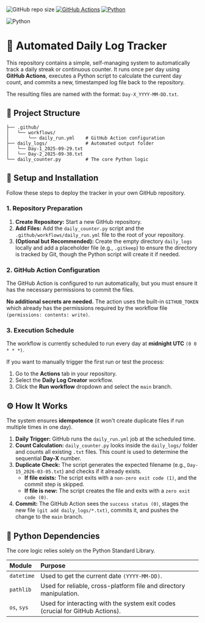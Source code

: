 ![GitHub repo size](https://img.shields.io/github/repo-size/4uffin/daily-count)
[![GitHub Actions](https://img.shields.io/badge/GitHub%20Actions-Automated-brightgreen)](https://github.com/features/actions)
[![Python](https://img.shields.io/badge/Python-3.12+-blue.svg)](https://www.python.org/downloads/)

![Python](https://img.shields.io/badge/Python-3776AB?style=for-the-badge&logo=python&logoColor=white)

# **📅 Automated Daily Log Tracker**

This repository contains a simple, self-managing system to automatically track a daily streak or continuous counter. It runs once per day using **GitHub Actions**, executes a Python script to calculate the current day count, and commits a new, timestamped log file back to the repository.

The resulting files are named with the format: ```Day-X_YYYY-MM-DD.txt```.

## **📂 Project Structure**

```
├── .github/  
│   └── workflows/  
│       └── daily_run.yml    # GitHub Action configuration  
├── daily_logs/              # Automated output folder  
│   └── Day-1_2025-09-29.txt  
│   └── Day-2_2025-09-30.txt  
└── daily_counter.py         # The core Python logic
```

## **🚀 Setup and Installation**

Follow these steps to deploy the tracker in your own GitHub repository.

### **1. Repository Preparation**

1. **Create Repository:** Start a new GitHub repository.  
2. **Add Files:** Add the ```daily_counter.py``` script and the ```.github/workflows/daily_run.yml``` file to the root of your repository.  
3. **(Optional but Recommended):** Create the empty directory ```daily_logs``` locally and add a placeholder file (e.g., ```.gitkeep```) to ensure the directory is tracked by Git, though the Python script will create it if needed.

### **2. GitHub Action Configuration**

The GitHub Action is configured to run automatically, but you must ensure it has the necessary permissions to commit the files.

**No additional secrets are needed.** The action uses the built-in ```GITHUB_TOKEN``` which already has the permissions required by the workflow file ```(permissions: contents: write)```.

### **3. Execution Schedule**

The workflow is currently scheduled to run every day at **midnight UTC** ```(0 0 * * *)```.

If you want to manually trigger the first run or test the process:

1. Go to the **Actions** tab in your repository.  
2. Select the **Daily Log Creator** workflow.  
3. Click the **Run workflow** dropdown and select the ```main``` branch.

## **⚙️ How It Works**

The system ensures **idempotence** (it won't create duplicate files if run multiple times in one day).

1. **Daily Trigger:** GitHub runs the ```daily_run.yml``` job at the scheduled time.  
2. **Count Calculation:** ```daily_counter.py``` looks inside the ```daily_logs/``` folder and counts all existing ```.txt``` files. This count is used to determine the sequential **Day-X** number.  
3. **Duplicate Check:** The script generates the expected filename (e.g., ```Day-15_2026-03-05.txt```) and checks if it already exists.  
   * **If file exists:** The script exits with a ```non-zero exit code (1)```, and the commit step is skipped.  
   * **If file is new:** The script creates the file and exits with a ```zero exit code (0)```.  
4. **Commit:** The GitHub Action sees the ```success status (0)```, stages the new file ```(git add daily_logs/*.txt)```, commits it, and pushes the change to the ```main``` branch.

## **🐍 Python Dependencies**

The core logic relies solely on the Python Standard Library.

| Module | Purpose |
| :---- | :---- |
| ```datetime``` | Used to get the current date ```(YYYY-MM-DD)```. |
| ```pathlib``` | Used for reliable, cross-platform file and directory manipulation. |
| ```os```, ```sys``` | Used for interacting with the system exit codes (crucial for GitHub Actions). |

